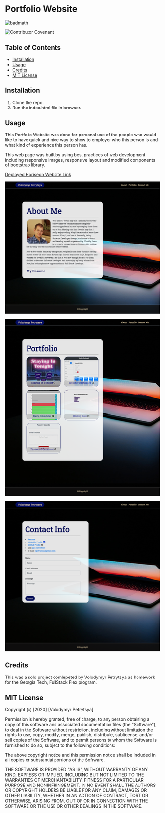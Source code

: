 # Portfolio Website

![badmath](https://img.shields.io/badge/WEB-portfolio-blue)

![Contributor Covenant](https://img.shields.io/badge/license-MIT-brightgreen)


## Table of Contents

* [Installation](#installation)
* [Usage](#usage)
* [Credits](#credits)
* [MIT License](#mit_license)

## Installation

1. Clone the repo.
2. Run the index.html file in browser.

## Usage

This Portfolio Website was done for personal use of the people who would like to have quick and nice way to show to employer who this person is and what kind of experience this person has.

This web page was built by using best practices of web development including responsive images, responsive layout and modified components of bootstrap library.

[Deployed Horiseon Website Link ](https://volodya1989.github.io/gt-hw-bootstrap-portfolio/)



!["About" page](./assets/images/homePage-readme.png)

!["Portfolio" page](./assets/images/portfolio-page.png)

!["Contact" page](./assets/images/Contact-page.png)

## Credits

This was a solo project comlepeted by Volodymyr Petrytsya as homework for the Georgia Tech, FullStack Flex program.

## MIT License 

Copyright (c) [2020] [Volodymyr Petrytsya]

Permission is hereby granted, free of charge, to any person obtaining a copy
of this software and associated documentation files (the "Software"), to deal
in the Software without restriction, including without limitation the rights
to use, copy, modify, merge, publish, distribute, sublicense, and/or sell
copies of the Software, and to permit persons to whom the Software is
furnished to do so, subject to the following conditions:

The above copyright notice and this permission notice shall be included in all
copies or substantial portions of the Software.

THE SOFTWARE IS PROVIDED "AS IS", WITHOUT WARRANTY OF ANY KIND, EXPRESS OR
IMPLIED, INCLUDING BUT NOT LIMITED TO THE WARRANTIES OF MERCHANTABILITY,
FITNESS FOR A PARTICULAR PURPOSE AND NONINFRINGEMENT. IN NO EVENT SHALL THE
AUTHORS OR COPYRIGHT HOLDERS BE LIABLE FOR ANY CLAIM, DAMAGES OR OTHER
LIABILITY, WHETHER IN AN ACTION OF CONTRACT, TORT OR OTHERWISE, ARISING FROM,
OUT OF OR IN CONNECTION WITH THE SOFTWARE OR THE USE OR OTHER DEALINGS IN THE
SOFTWARE.

 <!-- ## Contributing

If you would like to contribute to this project, please follow the [Contributor Covenant](https://www.contributor-covenant.org/) guidelines.  -->